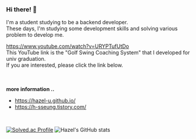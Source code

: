 ### Hi there! 👋
I'm a student studying to be a backend developer.<br>
These days, I'm studying some development skills and solving various problem to develop me.

https://www.youtube.com/watch?v=URYPTufUtDo<br>
This YouTube link is the "Golf Swing Coaching System" that I developed for univ graduation.<br>
If you are interested, please click the link below.
<br><br><br>

**more information ..**
* https://hazel-u.github.io/
* https://h-sseung.tistory.com/
<br>

[![Solved.ac Profile](http://mazassumnida.wtf/api/v2/generate_badge?boj=hyeseung0124)](https://solved.ac/hyeseung0124/)
![Hazel's GitHub stats](https://github-readme-stats.vercel.app/api?username=Hazel-u&show_icons=true&theme=onedark)
